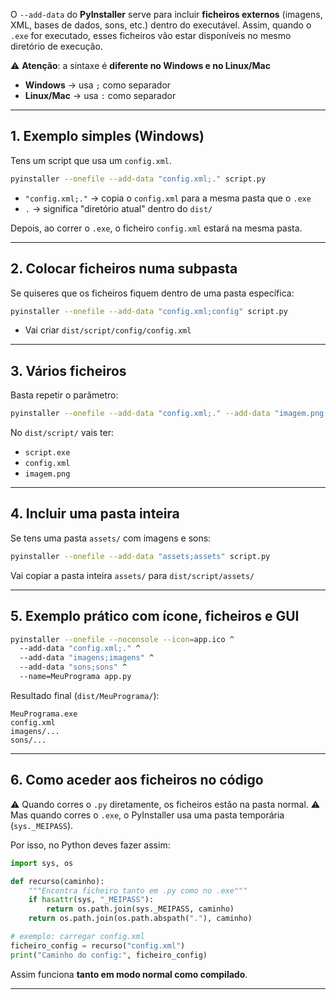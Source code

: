 O `--add-data` do **PyInstaller** serve para incluir **ficheiros externos** (imagens, XML, bases de dados, sons, etc.) dentro do executável.
Assim, quando o `.exe` for executado, esses ficheiros vão estar disponíveis no mesmo diretório de execução.

⚠️ **Atenção**: a sintaxe é **diferente no Windows e no Linux/Mac**

* **Windows** → usa `;` como separador
* **Linux/Mac** → usa `:` como separador

---

## 1. Exemplo simples (Windows)

Tens um script que usa um `config.xml`.

```bash
pyinstaller --onefile --add-data "config.xml;." script.py
```

* `"config.xml;."` → copia o `config.xml` para a mesma pasta que o `.exe`
* `.` → significa "diretório atual" dentro do `dist/`

Depois, ao correr o `.exe`, o ficheiro `config.xml` estará na mesma pasta.

---

## 2. Colocar ficheiros numa subpasta

Se quiseres que os ficheiros fiquem dentro de uma pasta específica:

```bash
pyinstaller --onefile --add-data "config.xml;config" script.py
```

* Vai criar `dist/script/config/config.xml`

---

## 3. Vários ficheiros

Basta repetir o parâmetro:

```bash
pyinstaller --onefile --add-data "config.xml;." --add-data "imagem.png;." script.py
```

No `dist/script/` vais ter:

* `script.exe`
* `config.xml`
* `imagem.png`

---

## 4. Incluir uma pasta inteira

Se tens uma pasta `assets/` com imagens e sons:

```bash
pyinstaller --onefile --add-data "assets;assets" script.py
```

Vai copiar a pasta inteira `assets/` para `dist/script/assets/`

---

## 5. Exemplo prático com ícone, ficheiros e GUI

```bash
pyinstaller --onefile --noconsole --icon=app.ico ^
  --add-data "config.xml;." ^
  --add-data "imagens;imagens" ^
  --add-data "sons;sons" ^
  --name=MeuPrograma app.py
```

Resultado final (`dist/MeuPrograma/`):

```
MeuPrograma.exe
config.xml
imagens/...
sons/...
```

---

## 6. Como aceder aos ficheiros no código

⚠️ Quando corres o `.py` diretamente, os ficheiros estão na pasta normal.
⚠️ Mas quando corres o `.exe`, o PyInstaller usa uma pasta temporária (`sys._MEIPASS`).

Por isso, no Python deves fazer assim:

```python
import sys, os

def recurso(caminho):
    """Encontra ficheiro tanto em .py como no .exe"""
    if hasattr(sys, "_MEIPASS"):
        return os.path.join(sys._MEIPASS, caminho)
    return os.path.join(os.path.abspath("."), caminho)

# exemplo: carregar config.xml
ficheiro_config = recurso("config.xml")
print("Caminho do config:", ficheiro_config)
```

Assim funciona **tanto em modo normal como compilado**.

---
